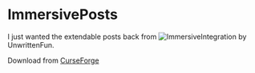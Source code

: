 # ImmersivePosts

I just wanted the extendable posts back from ![ImmersiveIntegration](https://github.com/UnwrittenFun/ImmersiveIntegration) by UnwrittenFun.

Download from [CurseForge](https://minecraft.curseforge.com/projects/immersiveposts)
